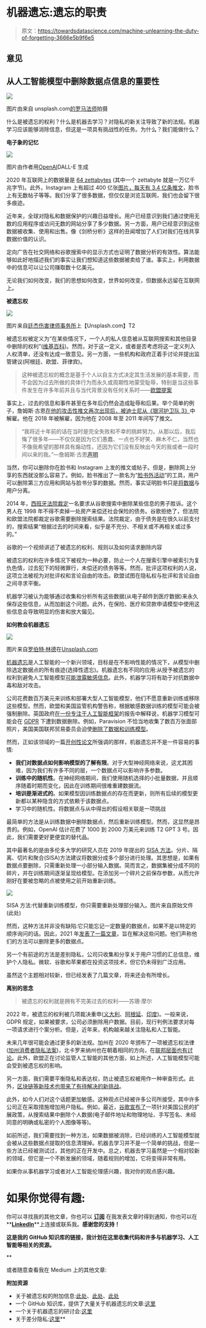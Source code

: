 # 机器遗忘:遗忘的职责

> 原文：<https://towardsdatascience.com/machine-unlearning-the-duty-of-forgetting-3666e5b9f6e5>

## 意见

## 从人工智能模型中删除数据点信息的重要性

![](img/2f174f93d493eb37c5253fcc05793019.png)

图片由来自 unsplash.com[的](https://unsplash.com/)[罗马法师](https://unsplash.com/@roman_lazygeek)拍摄

什么是被遗忘的权利？什么是机器去学习？对隐私的新关注导致了新的法规。机器学习应该能够消除信息，但这是一项具有挑战性的任务。为什么？我们能做什么？

**电子象的记忆**

![](img/9e6d1977c62036a6a98b78a7d1bcc40d.png)

图片由作者用[OpenAI](https://openai.com/)DALL-E 生成

2020 年互联网上的数据量是 [64 zettabytes](https://healthit.com.au/how-big-is-the-internet-and-how-do-we-measure-it/) (其中一个 zettabyte 就是一万亿千兆字节)。此外，Instagram 上有超过 400 亿张[图片，](https://www.wordstream.com/blog/ws/2017/04/20/instagram-statistics)[每天有 3.4 亿条推文](https://www.internetlivestats.com/twitter-statistics/)，脸书上有无数帖子等等。我们分享了很多数据，但仅仅是浏览互联网，我们也会留下很多痕迹。

近年来，全球对隐私和数据保护的兴趣日益增长。用户已经意识到我们通过使用无数的应用程序或访问无数的网站分享了多少数据。另一方面，用户已经意识到这些数据被收集、使用和出售。像《剑桥分析》这样的丑闻增加了人们对我们在线共享数据价值的认识。

定向广告在社交网络和谷歌搜索中的显示方式也证明了数据分析的有效性。算法能够如此好地描述我们的事实让我们想知道这些数据被卖给了谁。事实上，利用数据中的信息可以让公司赚取数十亿美元。

无论我们如何改变，我们的思想如何改变，世界如何改变，但数据永远留在互联网上。

**被遗忘权**

![](img/3e17d8710f8dd77526820d5ed271c326.png)

图片来自[廷杰伤害律师事务所](https://unsplash.com/@tingeyinjurylawfirm)上【Unsplash.com】T2

被遗忘权被定义为“在某些情况下，一个人的私人信息被从互联网搜索和其他目录中删除的权利”([维基百科](https://en.wikipedia.org/wiki/Right_to_be_forgotten))。然而，对于这一定义，或者是否考虑将这一定义列入人权清单，还没有达成一致意见。另一方面，一些机构和政府正着手讨论并提出监管建议(阿根廷、欧盟、菲律宾)。

> 这种被遗忘权的概念是基于个人以自主方式决定其生活发展的基本需要，而不会因为过去所做的具体行为而永久或周期性地蒙受耻辱，特别是当这些事件发生在许多年前并且与当代背景没有任何关系时——[欧盟提案](https://www.sciencedirect.com/science/article/pii/S0267364913000654)

事实上，过去的信息和事件甚至在多年后仍然会造成耻辱和后果。举个简单的例子，詹姆斯·古恩[在他的攻击性推文再次出现后，被迪士尼从《银河护卫队 3》](https://techcrunch.com/2018/07/20/james-gunn-fired-from-guardians-of-the-galaxy-3-after-offensive-tweets-resurface/)中解雇。他在 2018 年被解雇，因为他在 2008 年至 2011 年间写了推文。

> “我将近十年前的话在当时是完全失败和不幸的挑衅努力。从那以后，我后悔了很多年——不仅仅是因为它们愚蠢、一点也不好笑、麻木不仁，当然也不像我希望的那样具有煽动性，还因为它们没有反映出今天的我或者一段时间以来的我。”—詹姆斯·古恩[声明](https://deadline.com/2018/07/james-gunn-responds-marvel-firing-guardians-of-the-galaxy-for-tweets-1202430535/)

当然，你可以删除你在脸书和 Instagram 上发的推文或帖子。但是，删除网上分享的东西就没那么容易了。例如，脸书推出了一款名为“[脸书外活动](https://www.washingtonpost.com/technology/2020/01/28/off-facebook-activity-page/)”的工具，用户可以删除第三方应用和网站与脸书分享的数据。然而，事实证明脸书只是[将数据](https://www.technologyreview.com/2020/01/29/276020/facebook-has-finally-launched-its-clear-history-button-but-it-doesnt-delete-anything/)与用户分离。

2014 年，[西班牙法院裁定](https://en.wikipedia.org/wiki/Google_Spain_v_AEPD_and_Mario_Costeja_Gonz%C3%A1lez)一名要求从谷歌搜索中删除某些信息的男子胜诉。这个男人在 1998 年不得不卖掉一处房产来偿还社会保险的债务。谷歌拒绝了，但法院和欧盟法院都裁定谷歌需要删除搜索结果。法院裁定，由于债务是在很久以前支付的，搜索结果“根据过去的时间来看，似乎是不充分、不相关或不再相关或过多的。”

谷歌的一个视频讲述了被遗忘的权利、规则以及如何请求删除内容

被遗忘的权利在许多情况下被视为一种必要，防止一个人在搜索引擎中被索引为复仇色情，过去犯下的轻微罪行，未偿还的债务等等。然而，批评这项权利的人说，这项立法被视为对批评权和言论自由的攻击。欧盟试图在隐私权与批评和言论自由之间寻求平衡。

机器学习被认为能够通过收集和分析所有这些数据(从电子邮件到医疗数据)来永久保存这些信息，从而加剧这个问题。此外，在保险、医疗和贷款申请模型中使用这些信息会导致明显的伤害和放大偏见。

**如何教会机器遗忘**

![](img/2dc22c4ff44929cf8cb8fa007e1b99c3.png)

图片来自[罗伯特·林德](https://unsplash.com/@rwlinder)在[Unsplash.com](https://unsplash.com/)

[机器遗忘](http://www.cleverhans.io/2020/07/20/unlearning.html)是人工智能的一个新兴领域，目标是在不影响性能的情况下，从模型中删除选定数据点的所有痕迹(选择性遗忘)。机器遗忘有不同的应用:从授予被遗忘的权利到避免人工智能模型[可能泄露敏感信息](https://www.wired.com/story/facebooks-red-team-hacks-ai-programs/)。此外，机器学习将有助于对抗数据中毒和敌对攻击。

公司花费数百万美元来训练和部署大型人工智能模型，他们不愿意重新训练或移除这些模型。然而，欧盟和美国监管机构警告称，根据敏感数据训练的模型可能会被强制删除。英国政府[在一份专注于人工智能框架](https://ico.org.uk/media/2617219/guidance-on-the-ai-auditing-framework-draft-for-consultation.pdf)的报告中解释说，机器学习模型可能会在 [GDPR](https://gdpr-info.eu/) 下遭到数据删除。例如，Paravision 不恰当地收集了数百万张面部照片，美国美国联邦贸易委员会迫使[删除了数据和训练模型](https://www.wired.com/story/startup-nix-algorithms-ill-gotten-facial-data/)。

然而，正如该领域的一篇[开创性论文](https://arxiv.org/pdf/1912.03817.pdf)所强调的那样，机器遗忘并不是一件容易的事情:

*   **我们对数据点如何影响模型的了解有限**。对于大型神经网络来说，这尤其困难，因为我们有许多不同的层，一个数据点可以影响许多参数。
*   **训练中的随机性**。在神经网络期间，我们使用随机选择的小批量数据，并且顺序随着时期而变化，因此在训练期间很难重建数据流。
*   **培训是渐进式的**。如果模型因训练数据点的存在而更新，则所有后续的模型更新都以某种隐含的方式依赖于该数据点。
*   学习中的随机性。将数据点与从中得出的假设相关联是一项挑战

最简单的方法是从训练数据中删除数据点，然后重新训练模型。然而，这显然是昂贵的。例如，OpenAI 估计花费了 1000 到 2000 万美元来训练 T2 GPT 3 号。因此，我们需要更好更便宜的替代品。

其中最著名的是由多伦多大学的研究人员在 2019 年提出的 [SISA 方法](https://arxiv.org/abs/1912.03817)。分片、隔离、切片和聚合(SISA)方法建议将数据分成多个部分进行处理。其思想是，如果有数据点要删除，只需重新处理一小部分输入数据。简而言之，数据集被分成不同的碎片，并在训练期间逐渐呈现给模型。在添加另一个碎片之前保存参数，从而允许刚好在要被忽略的点被使用之前开始重新训练。

![](img/fd9fe55f4bba0f86df8e72baf6446236.png)

SISA 方法:代替重新训练模型，你只需要重新处理部分输入。图片来自原始文件(此处)

然而，这种方法并非没有缺陷:它只能忘记一定数量的数据点，如果不是以特定的顺序询问的话。因此，2021 年[发表了一篇文章](https://arxiv.org/abs/2103.03279)，旨在解决这些问题。他们声称他们的方法可以删除更多的数据点。

另一个有前途的方法是差别隐私，公司只收集和分享关于用户习惯的汇总信息，维护个人隐私。微软、谷歌和苹果都在投资这项技术，但它仍未得到广泛应用。

虽然这个主题相对较新，但已经发表了几篇文章，将来还会有所增长。

**离别的思念**

> 被遗忘的权利就是拥有不完美过去的权利——苏珊·摩尔

2022 年，被遗忘的权利被几项裁决重申([义大利](https://brevettinews.it/en/privacy-identity/the-limits-of-the-right-to-be-forgotten-in-the-digital-era/)、[阿根延](https://www.globalcompliancenews.com/2022/07/16/argentina-right-to-be-forgotten-supreme-court-ruling-01072022/)、[印度](https://www.reuters.com/legal/government/indians-fight-court-right-be-forgotten-online-2022-03-16/))。一般来说，GDPR 规定，如果被要求，公司必须删除用户数据。目前，现行判例法要求对每一项请求进行个案分析。但是，近年来，机构越来越关注隐私和人工智能。

未来几年很可能会通过更多的新法规。加州在 2020 年颁布了一项被遗忘权法律([加州消费者隐私法案](https://www.varonis.com/blog/ccpa-vs-gdpr))，北卡罗来纳州也在朝着相同的方向，在[联邦层面也有讨论](https://www.varonis.com/blog/gdpr-requirements-list-in-plain-english)。此外，欧盟正在讨论监管人工智能的其他方面，如上所述，人工智能模型可能会受到被遗忘权的影响。

另一方面，我们需要平衡隐私和表达权，防止被遗忘权被用作一种审查形式。此外，[区块链等新技术也带来了有待解决的新挑战](https://news.bloomberglaw.com/privacy-and-data-security/businesses-adopting-blockchain-question-eus-strict-privacy-law)。

此外，如今人们对这个话题更加敏感。这种观点已经被许多公司所接受，其中许多公司正在采取措施增加用户隐私。例如，最近，[谷歌宣布了](https://www.oif.ala.org/oif/google-quietly-rolls-out-the-right-to-be-forgotten-mechanism-in-the-us/)一项针对美国公民的扩展政策，从搜索结果中删除个人数据(电子邮件地址和物理地址、手写签名、未经同意的明确或私密的个人图像等等)。

如前所述，我们需要找到一种方法，如果数据被消除，已经训练的人工智能模型就会被从这些数据点提取的信息清理掉。机器去学习并不是一个简单的挑战，但是一些方法已经被测试过，其他的正在开发中。总之，机器去学习虽然是一个相对较新的领域，但它是一个不断发展的领域，随着规则的增加，它将变得非常有用。

如果你从事机器学习或者对人工智能伦理感兴趣，我对你的观点感兴趣。

# 如果你觉得有趣:

你可以寻找我的其他文章，你也可以 [**订阅**](https://salvatore-raieli.medium.com/subscribe) 在我发表文章时得到通知，你也可以在**[**LinkedIn**](https://www.linkedin.com/in/salvatore-raieli/)**上连接或联系我。**感谢您的支持！**

**这是我的 GitHub 知识库的链接，我计划在这里收集代码和许多与机器学习、人工智能等相关的资源。**

**[](https://github.com/SalvatoreRa/tutorial)  

或者随意查看我在 Medium 上的其他文章:

[](/how-science-contribution-has-become-a-toxic-environment-6beb382cebcd)  [](/machine-learning-to-tackle-climate-change-7911e004c3a2)  [](/how-ai-could-fuel-global-warming-8f6e1dda6711)  [](/googles-minerva-solving-math-problems-with-ai-4f0a6aaabaf1)  

**附加资源**

*   关于被遗忘权的附加信息:[此处](https://www.stanfordlawreview.org/online/privacy-paradox-the-right-to-be-forgotten/)、[此处](https://gdpr.eu/right-to-be-forgotten/)、[此处](https://support.google.com/legal/answer/10769224?hl=en)
*   一个 GitHub 知识库，提供了大量关于机器遗忘的文章:[这里](https://github.com/jjbrophy47/machine_unlearning)
*   一个关于机器遗忘的研讨会:[这里](https://www.youtube.com/watch?v=xUnMkCB0Gns&ab_channel=IEEESymposiumonSecurityandPrivacy)
*   关于差分隐私:[这里](https://theconversation.com/explainer-what-is-differential-privacy-and-how-can-it-protect-your-data-90686)**